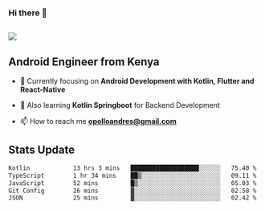 ### Hi there 👋
<h2 align="left"><img src="https://readme-typing-svg.herokuapp.com?color='blue'&lines=I'm+Andrew+Opollo😊;Welcome+to+my+Github😜"> </h2>

## Android Engineer from Kenya


- 🌱 Currently focusing on **Android Development with Kotlin, Flutter and React-Native**

- 🔭 Also learning **Kotlin Springboot** for Backend Development

- 📫 How to reach me **opolloandres@gmail.com**


## Stats Update
<!--START_SECTION:waka-->

```txt
Kotlin            13 hrs 3 mins   ███████████████████░░░░░░   75.40 %
TypeScript        1 hr 34 mins    ██▒░░░░░░░░░░░░░░░░░░░░░░   09.11 %
JavaScript        52 mins         █▒░░░░░░░░░░░░░░░░░░░░░░░   05.03 %
Git Config        26 mins         ▓░░░░░░░░░░░░░░░░░░░░░░░░   02.58 %
JSON              25 mins         ▓░░░░░░░░░░░░░░░░░░░░░░░░   02.42 %
```

<!--END_SECTION:waka-->


